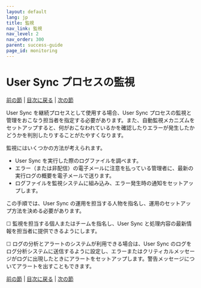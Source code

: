 ```yaml
---
layout: default
lang: jp
title: 監視
nav_link: 監視
nav_level: 2
nav_order: 300
parent: success-guide
page_id: monitoring
---
```


# User Sync プロセスの監視

[前の節](test_run.md) \| [目次に戻る](index.md) \| [次の節](command_line_options.md)

User Sync を継続プロセスとして使用する場合、User Sync プロセスの監視と管理をおこなう担当者を指定する必要があります。また、自動監視メカニズムをセットアップすると、何がおこなわれているかを確認したりエラーが発生したかどうかを判別したりすることがたやすくなります。

監視にはいくつかの方法が考えられます。

- User Sync を実行した際のログファイルを調べます。
- エラー（または非配信）の電子メールに注意を払っている管理者に、最新の実行ログの概要を電子メールで送ります。
- ログファイルを監視システムに組み込み、エラー発生時の通知をセットアップします。

この手順では、User Sync の運用を担当する人物を指名し、運用のセットアップ方法を決める必要があります。

&#9744; 監視を担当する個人またはチームを指名し、User Sync と処理内容の最新情報を担当者に提供できるようにします。

&#9744; ログの分析とアラートのシステムが利用できる場合は、User Sync のログをログ分析システムに送信するように設定し、エラーまたはクリティカルメッセージがログに出現したときにアラートをセットアップします。警告メッセージについてアラートを出すこともできます。

[前の節](test_run.md) \| [目次に戻る](index.md) \| [次の節](command_line_options.md)
